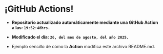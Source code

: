 # ¡GitHub Actions!
* **Repositorio actualizado automáticamente mediante una GitHub Action a las: `19:52:48hrs.`**
* **Modificado el día: `26, del mes de agosto, del año 2025.`**

* Ejemplo sencillo de cómo la **Action** modifica este archivo README.md.
